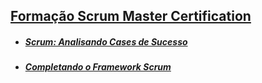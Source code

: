 ## [Formação Scrum Master Certification](https://github.com/gmurilo/dio/tree/main/formacao-scrum-master)

- ##### [Scrum: Analisando Cases de Sucesso](https://web.dio.me/project/compreendendo-o-scrum-na-pratica/learning/b7a5d54a-68d7-4a5b-bd75-fc7be43c2d42)

- ##### [Completando o Framework Scrum](https://web.dio.me/project/completando-o-framework-scrum/learning/57abfa35-6a9c-4456-acae-c81a095ff113)
